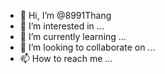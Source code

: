 - 👋 Hi, I’m @8991Thang
- 👀 I’m interested in ...
- 🌱 I’m currently learning ...
- 💞️ I’m looking to collaborate on ...
- 📫 How to reach me ...

<!---
8991Thang/8991Thang is a ✨ special ✨ repository because its `README.md` (this file) appears on your GitHub profile.
You can click the Preview link to take a look at your changes.
--->
